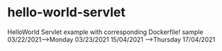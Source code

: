 # hello-world-servlet
HelloWorld Servlet example with corresponding Dockerfile!
sample
03/22/2021-->Monday
03/23/2021
15/04/2021 -->Thursday
17/04/2021
